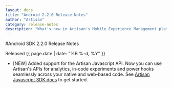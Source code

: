 ```yaml
---
layout: docs
title: "Android 2.2.0 Release Notes"
author: "Artisan"
category: release-notes
description: "What's new in Artisan's Mobile Experience Management platform."
---
```

#Android SDK 2.2.0 Release Notes

Released {{ page.date | date: "%B %-d, %Y" }}

* [NEW] Added support for the Artisan Javascript API. Now you can use Artisan's APIs for analytics, in-code experiments and power hooks seamlessly across your native and web-based code. See <a href="{% post_url 2014-07-23-getting-started-with-hybrid-sdk %}">Artisan Javascript SDK docs</a> to get started.
